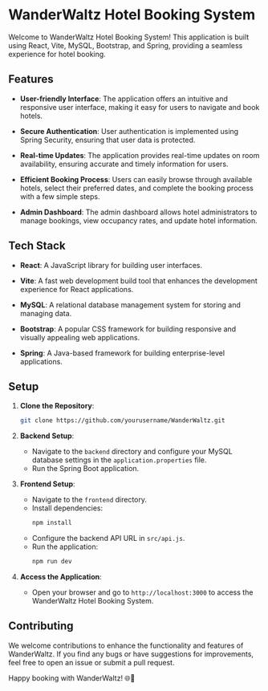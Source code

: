 # WanderWaltz Hotel Booking System

Welcome to WanderWaltz Hotel Booking System! This application is built using React, Vite, MySQL, Bootstrap, and Spring, providing a seamless experience for hotel booking.

## Features

- **User-friendly Interface**: The application offers an intuitive and responsive user interface, making it easy for users to navigate and book hotels.

- **Secure Authentication**: User authentication is implemented using Spring Security, ensuring that user data is protected.

- **Real-time Updates**: The application provides real-time updates on room availability, ensuring accurate and timely information for users.

- **Efficient Booking Process**: Users can easily browse through available hotels, select their preferred dates, and complete the booking process with a few simple steps.

- **Admin Dashboard**: The admin dashboard allows hotel administrators to manage bookings, view occupancy rates, and update hotel information.

## Tech Stack

- **React**: A JavaScript library for building user interfaces.

- **Vite**: A fast web development build tool that enhances the development experience for React applications.

- **MySQL**: A relational database management system for storing and managing data.

- **Bootstrap**: A popular CSS framework for building responsive and visually appealing web applications.

- **Spring**: A Java-based framework for building enterprise-level applications.

## Setup

1. **Clone the Repository**: 
   ```bash
   git clone https://github.com/yourusername/WanderWaltz.git
   ```

2. **Backend Setup**:
   - Navigate to the `backend` directory and configure your MySQL database settings in the `application.properties` file.
   - Run the Spring Boot application.

3. **Frontend Setup**:
   - Navigate to the `frontend` directory.
   - Install dependencies:
     ```bash
     npm install
     ```
   - Configure the backend API URL in `src/api.js`.
   - Run the application:
     ```bash
     npm run dev
     ```

4. **Access the Application**:
   - Open your browser and go to `http://localhost:3000` to access the WanderWaltz Hotel Booking System.

## Contributing

We welcome contributions to enhance the functionality and features of WanderWaltz. If you find any bugs or have suggestions for improvements, feel free to open an issue or submit a pull request.

Happy booking with WanderWaltz! 🌐🏨
